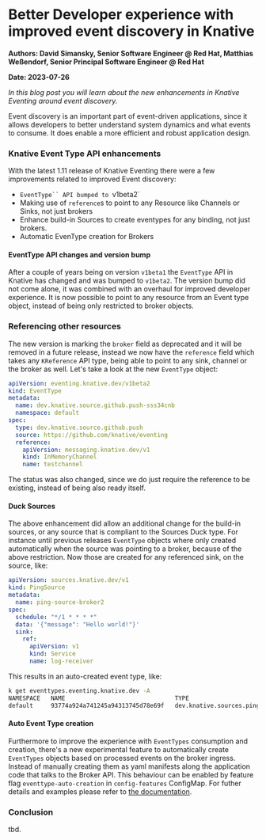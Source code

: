 # Better Developer experience with improved event discovery in Knative

**Authors: David Simansky, Senior Software Engineer @ Red Hat, Matthias Weßendorf, Senior Principal Software Engineer @ Red Hat**

**Date: 2023-07-26**

_In this blog post you will learn about the new enhancements in Knative Eventing around event discovery._

Event discovery is an important part of event-driven applications, since it allows developers to better understand system dynamics and what events to consume. It does enable a more efficient and robust application design.

### Knative Event Type API enhancements

With the latest 1.11 release of Knative Eventing there were a few improvements related to improved Event discovery:

* `EventType`` API bumped to `v1beta2`
* Making use of `reference`s to point to any Resource like Channels or Sinks, not just brokers
* Enhance build-in Sources to create eventypes for any binding, not just brokers.
* Automatic EvenType creation for Brokers

#### EventType API changes and version bump

After a couple of years being on version `v1beta1` the `EventType` API in Knative has changed and was bumped to `v1beta2`. The version bump did not come alone, it was combined with an overhaul for improved developer experience. It is now possible to point to any resource from an Event type object, instead of being only restricted to broker objects.

### Referencing other resources

The new version is marking the `broker` field as deprecated and it will be removed in a future release, instead we now have the `reference` field which takes any `KReference` API type, being able to point to any sink, channel or the broker as well. Let's take a look at the new `EventType` object:

```yaml
apiVersion: eventing.knative.dev/v1beta2
kind: EventType
metadata:
  name: dev.knative.source.github.push-sss34cnb
  namespace: default
spec:
  type: dev.knative.source.github.push
  source: https://github.com/knative/eventing
  reference:
    apiVersion: messaging.knative.dev/v1
    kind: InMemoryChannel
    name: testchannel
```

The status was also changed, since we do just require the reference to be existing, instead of being also ready itself.

#### Duck Sources 

The above enhancement did allow an additional change for the build-in sources, or any source that is compliant to the Sources Duck type. For instance until previous releases `EventType` objects where only created automatically when the source was pointing to a broker, because of the above restriction. Now those are created for any referenced sink, on the source, like:

```yaml
apiVersion: sources.knative.dev/v1
kind: PingSource
metadata:
  name: ping-source-broker2
spec:
  schedule: "*/1 * * * *"
  data: '{"message": "Hello world!"}'
  sink:
    ref:
      apiVersion: v1
      kind: Service
      name: log-receiver
```

This results in an auto-created event type, like:

```bash
k get eventtypes.eventing.knative.dev -A 
NAMESPACE   NAME                               TYPE                       SOURCE                                                        SCHEMA   REFERENCE NAME   REFERENCE KIND   DESCRIPTION   READY   REASON
default     93774a924a741245a94313745d78e69f   dev.knative.sources.ping   /apis/v1/namespaces/default/pingsources/ping-source-broker2            log-receiver     Service                        True    
```
#### Auto Event Type creation

Furthermore to improve the experience with `EventTypes` consumption and creation, there's a new experimental feature to automatically create `EventTypes` objects based on processed events on the broker ingress. Instead of manually creating them as yaml manifests along the application code that talks to the Broker API. This behaviour can be enabled by feature flag `eventtype-auto-creation` in `config-features` ConfigMap. For futher details and examples please refer to [the documentation](https://knative.dev/docs/eventing/experimental-features/eventtype-auto-create/).



### Conclusion

tbd.
